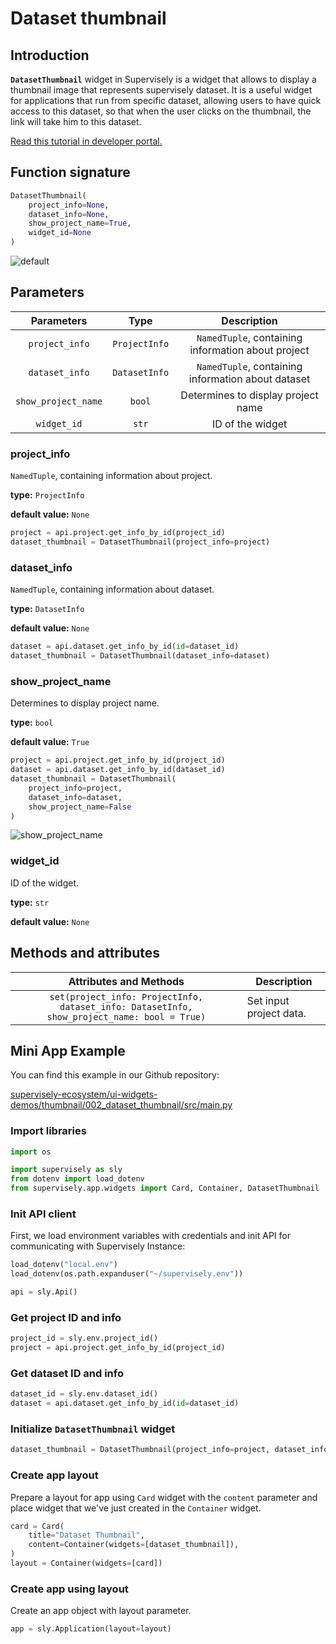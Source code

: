 # Dataset thumbnail

## Introduction

**`DatasetThumbnail`** widget in Supervisely is a widget that allows to display a thumbnail image that represents supervisely dataset. It is a useful widget for applications that run from specific dataset, allowing users to have quick access to this dataset, so that when the user clicks on the thumbnail, the link will take him to this dataset.

[Read this tutorial in developer portal.](https://developer.supervisely.com/app-development/widgets/thumbnail/datasetthumbnail)

## Function signature

```python
DatasetThumbnail(
    project_info=None,
    dataset_info=None,
    show_project_name=True,
    widget_id=None
)
```

![default](https://user-images.githubusercontent.com/120389559/217832111-9a9640fc-ee64-4164-a3ab-f2e18e47a65c.png)

## Parameters

|     Parameters      |     Type      |                    Description                     |
| :-----------------: | :-----------: | :------------------------------------------------: |
|   `project_info`    | `ProjectInfo` | `NamedTuple`, containing information about project |
|   `dataset_info`    | `DatasetInfo` | `NamedTuple`, containing information about dataset |
| `show_project_name` |    `bool`     |         Determines to display project name         |
|     `widget_id`     |     `str`     |                  ID of the widget                  |

### project_info

`NamedTuple`, containing information about project.

**type:** `ProjectInfo`

**default value:** `None`

```python
project = api.project.get_info_by_id(project_id)
dataset_thumbnail = DatasetThumbnail(project_info=project)
```

### dataset_info

`NamedTuple`, containing information about dataset.

**type:** `DatasetInfo`

**default value:** `None`

```python
dataset = api.dataset.get_info_by_id(id=dataset_id)
dataset_thumbnail = DatasetThumbnail(dataset_info=dataset)
```

### show_project_name

Determines to display project name.

**type:** `bool`

**default value:** `True`

```python
project = api.project.get_info_by_id(project_id)
dataset = api.dataset.get_info_by_id(dataset_id)
dataset_thumbnail = DatasetThumbnail(
    project_info=project,
    dataset_info=dataset,
    show_project_name=False
)
```

![show_project_name](https://user-images.githubusercontent.com/120389559/217832612-748b980d-d3af-40b4-aa51-c0e00226bf02.png)

### widget_id

ID of the widget.

**type:** `str`

**default value:** `None`

## Methods and attributes

|                                   Attributes and Methods                                    | Description             |
| :-----------------------------------------------------------------------------------------: | ----------------------- |
| `set(project_info: ProjectInfo, dataset_info: DatasetInfo, show_project_name: bool = True)` | Set input project data. |

## Mini App Example

You can find this example in our Github repository:

[supervisely-ecosystem/ui-widgets-demos/thumbnail/002_dataset_thumbnail/src/main.py](https://github.com/supervisely-ecosystem/ui-widgets-demos/blob/master/thumbnail/002_dataset_thumbnail/src/main.py)

### Import libraries

```python
import os

import supervisely as sly
from dotenv import load_dotenv
from supervisely.app.widgets import Card, Container, DatasetThumbnail
```

### Init API client

First, we load environment variables with credentials and init API for communicating with Supervisely Instance:

```python
load_dotenv("local.env")
load_dotenv(os.path.expanduser("~/supervisely.env"))

api = sly.Api()
```

### Get project ID and info

```python
project_id = sly.env.project_id()
project = api.project.get_info_by_id(project_id)
```

### Get dataset ID and info

```python
dataset_id = sly.env.dataset_id()
dataset = api.dataset.get_info_by_id(id=dataset_id)
```

### Initialize `DatasetThumbnail` widget

```python
dataset_thumbnail = DatasetThumbnail(project_info=project, dataset_info=dataset)
```

### Create app layout

Prepare a layout for app using `Card` widget with the `content` parameter and place widget that we've just created in the `Container` widget.

```python
card = Card(
    title="Dataset Thumbnail",
    content=Container(widgets=[dataset_thumbnail]),
)
layout = Container(widgets=[card])
```

### Create app using layout

Create an app object with layout parameter.

```python
app = sly.Application(layout=layout)
```
